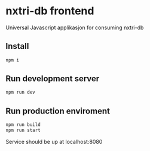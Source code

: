 # nxtri-db frontend

Universal Javascript applikasjon for consuming nxtri-db

## Install

```bash
npm i
```

## Run development server

```bash
npm run dev
```

## Run production enviroment

```bash
npm run build
npm run start
```

Service should be up at localhost:8080

